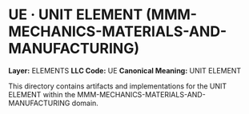 # UE · UNIT ELEMENT (MMM-MECHANICS-MATERIALS-AND-MANUFACTURING)

**Layer:** ELEMENTS
**LLC Code:** UE
**Canonical Meaning:** UNIT ELEMENT

This directory contains artifacts and implementations for the UNIT ELEMENT within the MMM-MECHANICS-MATERIALS-AND-MANUFACTURING domain.
